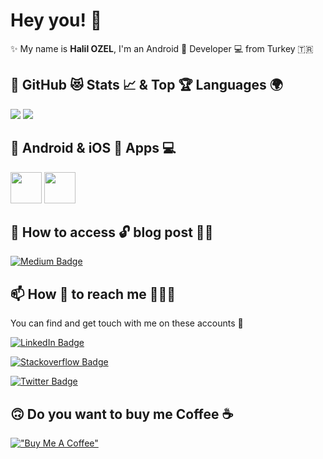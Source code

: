 # Hey you! 👋

✨ My name is **Halil OZEL**, I'm an Android 📱 Developer 💻 from Turkey 🇹🇷 <br>


## 📌 GitHub 😻 Stats 📈 & Top 🏆 Languages 🌍

<p float="center">
  <img  src="https://github-readme-stats.vercel.app/api?username=halilozel1903&show_icons=true&theme=dark&count_private=true&hide=contribs,issue" /> <img  src="https://github-readme-stats.vercel.app/api/top-langs/?username=halilozel1903&layout=compact&theme=dark" />
</p>


## 📲 Android & iOS  Apps 💻
<code><a href="https://play.google.com/store/apps/developer?id=Halil+İbrahim+Özel" target="_blank"><img height="50" src="https://www.vectorlogo.zone/logos/google_play/google_play-tile.svg"></a></code>
<code><a href="https://apps.apple.com/us/developer/hacer-ozel/id1581321375" target="_blank"><img height="50" src="https://images.idgesg.net/images/article/2019/07/ios13-app-store-hero-100802526-large.jpg"></a></code>


## 📝 How to access 🔓 blog post ✍🏻

[![Medium Badge](https://img.shields.io/badge/HalilOZEL-Medium-blue?style=for-the-badge&logo=medium)](https://medium.com/@halilozel1903)


## 📫 How 👀 to reach me 💁🏻‍♂️

You can find and get touch with me on these accounts 🙈

[![LinkedIn Badge](https://img.shields.io/badge/HalilOZEL-follow%20on%20linkedin-blue?style=for-the-badge&logo=linkedin)](https://www.linkedin.com/in/halilozel1903/)

[![Stackoverflow Badge](https://img.shields.io/badge/HalilOZEL-follow%20on%20stackoverflow-blue?style=for-the-badge&logo=stackoverflow)](https://stackoverflow.com/users/7799462/halil-ozel)

[![Twitter Badge](https://img.shields.io/badge/HalilOZEL-follow%20on%20twitter-blue?style=for-the-badge&logo=twitter)](https://twitter.com/halilozel1903)

## 🙃 Do you want to buy me Coffee ☕️

[!["Buy Me A Coffee"](https://www.buymeacoffee.com/assets/img/custom_images/orange_img.png)](https://www.buymeacoffee.com/halilozel1903)

